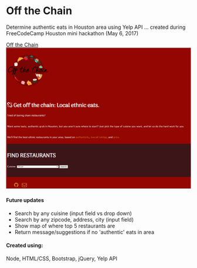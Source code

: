 # Off the Chain
Determine authentic eats in Houston area using Yelp API ... created during FreeCodeCamp Houston mini hackathon (May 6, 2017)

[Off the Chain](http://off-the-chain.herokuapp.com/ "Off the Chain")
![Screenshot](assets/Off-The-Chain-Screenshot.PNG)

#### Future updates
  * Search by any cuisine (input field vs drop down)
  * Search by any zipcode, address, city (input field)
  * Show map of where top 5 restaurants are
  * Return message/suggestions if no 'authentic' eats in area

#### Created using:
Node, HTML/CSS, Bootstrap, jQuery, Yelp API

